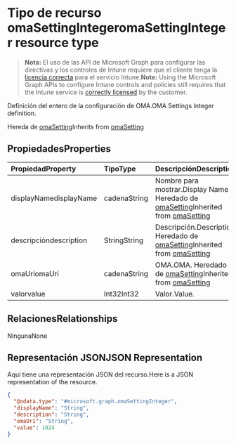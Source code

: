 # <a name="omasettinginteger-resource-type"></a><span data-ttu-id="99162-101">Tipo de recurso omaSettingInteger</span><span class="sxs-lookup"><span data-stu-id="99162-101">omaSettingInteger resource type</span></span>

> <span data-ttu-id="99162-102">**Nota:** El uso de las API de Microsoft Graph para configurar las directivas y los controles de Intune requiere que el cliente tenga la [licencia correcta](https://go.microsoft.com/fwlink/?linkid=839381) para el servicio Intune.</span><span class="sxs-lookup"><span data-stu-id="99162-102">**Note:** Using the Microsoft Graph APIs to configure Intune controls and policies still requires that the Intune service is [correctly licensed](https://go.microsoft.com/fwlink/?linkid=839381) by the customer.</span></span>

<span data-ttu-id="99162-103">Definición del entero de la configuración de OMA.</span><span class="sxs-lookup"><span data-stu-id="99162-103">OMA Settings Integer definition.</span></span>

<span data-ttu-id="99162-104">Hereda de [omaSetting](../resources/intune_deviceconfig_omasetting.md)</span><span class="sxs-lookup"><span data-stu-id="99162-104">Inherits from [omaSetting](../resources/intune_deviceconfig_omasetting.md)</span></span>

## <a name="properties"></a><span data-ttu-id="99162-105">Propiedades</span><span class="sxs-lookup"><span data-stu-id="99162-105">Properties</span></span>
|<span data-ttu-id="99162-106">Propiedad</span><span class="sxs-lookup"><span data-stu-id="99162-106">Property</span></span>|<span data-ttu-id="99162-107">Tipo</span><span class="sxs-lookup"><span data-stu-id="99162-107">Type</span></span>|<span data-ttu-id="99162-108">Descripción</span><span class="sxs-lookup"><span data-stu-id="99162-108">Description</span></span>|
|:---|:---|:---|
|<span data-ttu-id="99162-109">displayName</span><span class="sxs-lookup"><span data-stu-id="99162-109">displayName</span></span>|<span data-ttu-id="99162-110">cadena</span><span class="sxs-lookup"><span data-stu-id="99162-110">String</span></span>|<span data-ttu-id="99162-111">Nombre para mostrar.</span><span class="sxs-lookup"><span data-stu-id="99162-111">Display Name.</span></span> <span data-ttu-id="99162-112">Heredado de [omaSetting](../resources/intune_deviceconfig_omasetting.md)</span><span class="sxs-lookup"><span data-stu-id="99162-112">Inherited from [omaSetting](../resources/intune_deviceconfig_omasetting.md)</span></span>|
|<span data-ttu-id="99162-113">descripción</span><span class="sxs-lookup"><span data-stu-id="99162-113">description</span></span>|<span data-ttu-id="99162-114">String</span><span class="sxs-lookup"><span data-stu-id="99162-114">String</span></span>|<span data-ttu-id="99162-115">Descripción.</span><span class="sxs-lookup"><span data-stu-id="99162-115">Description.</span></span> <span data-ttu-id="99162-116">Heredado de [omaSetting](../resources/intune_deviceconfig_omasetting.md)</span><span class="sxs-lookup"><span data-stu-id="99162-116">Inherited from [omaSetting](../resources/intune_deviceconfig_omasetting.md)</span></span>|
|<span data-ttu-id="99162-117">omaUri</span><span class="sxs-lookup"><span data-stu-id="99162-117">omaUri</span></span>|<span data-ttu-id="99162-118">cadena</span><span class="sxs-lookup"><span data-stu-id="99162-118">String</span></span>|<span data-ttu-id="99162-119">OMA.</span><span class="sxs-lookup"><span data-stu-id="99162-119">OMA.</span></span> <span data-ttu-id="99162-120">Heredado de [omaSetting](../resources/intune_deviceconfig_omasetting.md)</span><span class="sxs-lookup"><span data-stu-id="99162-120">Inherited from [omaSetting](../resources/intune_deviceconfig_omasetting.md)</span></span>|
|<span data-ttu-id="99162-121">valor</span><span class="sxs-lookup"><span data-stu-id="99162-121">value</span></span>|<span data-ttu-id="99162-122">Int32</span><span class="sxs-lookup"><span data-stu-id="99162-122">Int32</span></span>|<span data-ttu-id="99162-123">Valor.</span><span class="sxs-lookup"><span data-stu-id="99162-123">Value.</span></span>|

## <a name="relationships"></a><span data-ttu-id="99162-124">Relaciones</span><span class="sxs-lookup"><span data-stu-id="99162-124">Relationships</span></span>
<span data-ttu-id="99162-125">Ninguna</span><span class="sxs-lookup"><span data-stu-id="99162-125">None</span></span>
## <a name="json-representation"></a><span data-ttu-id="99162-126">Representación JSON</span><span class="sxs-lookup"><span data-stu-id="99162-126">JSON Representation</span></span>
<span data-ttu-id="99162-127">Aquí tiene una representación JSON del recurso.</span><span class="sxs-lookup"><span data-stu-id="99162-127">Here is a JSON representation of the resource.</span></span>
<!--{
  "blockType": "resource",
  "@odata.type": "microsoft.graph.omaSettingInteger"
}-->
``` json
{
  "@odata.type": "#microsoft.graph.omaSettingInteger",
  "displayName": "String",
  "description": "String",
  "omaUri": "String",
  "value": 1024
}
```








